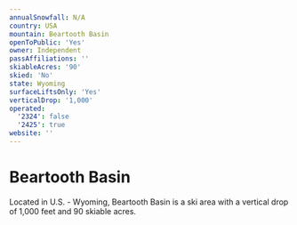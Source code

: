 ```yaml
---
annualSnowfall: N/A
country: USA
mountain: Beartooth Basin
openToPublic: 'Yes'
owner: Independent
passAffiliations: ''
skiableAcres: '90'
skied: 'No'
state: Wyoming
surfaceLiftsOnly: 'Yes'
verticalDrop: '1,000'
operated:
  '2324': false
  '2425': true
website: ''
---
```



# Beartooth Basin

Located in U.S. - Wyoming, Beartooth Basin is a ski area with a vertical drop of 1,000 feet and 90 skiable acres.
